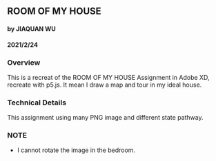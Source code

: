## ROOM OF MY HOUSE
#### by JIAQUAN WU
#### 2021/2/24


### Overview
This is a recreat of the ROOM OF MY HOUSE Assignment in Adobe XD, recreate with p5.js.
It mean I draw a map and tour in my ideal house.


### Technical Details
This assignment using many PNG image and different state pathway.

### NOTE
- I cannot rotate the image in the bedroom.